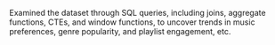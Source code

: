 Examined the dataset through SQL queries, including joins, aggregate functions, CTEs, and window functions, to uncover trends in music preferences, genre popularity, and playlist engagement, etc.
